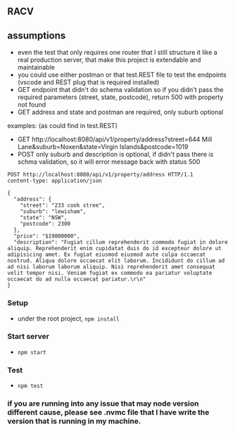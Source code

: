 ## RACV

## assumptions
- even the test that only requires one router that I still structure it like a real production server, that make this project is extendable and maintainable
- you could use either postman or that test.REST file to test the endpoints (vscode and REST plug that is required installed)
- GET endpoint that didn't do schema validation so if you didn't pass the required parameters (street, state, postcode), return 500 with property not found
- GET address and state and postman are required, only suburb  optional

examples: (as could find in test.REST)
- GET http://localhost:8080/api/v1/property/address?street=644 Mill Lane&suburb=Noxen&state=Virgin Islands&postcode=1019
- POST only suburb and description is optional, if didn't pass there is schma validation, so it will error message back with status 500

```
POST http://localhost:8080/api/v1/property/address HTTP/1.1
content-type: application/json

{
  "address": {
    "street": "233 cook stree",
    "suburb": "lewisham",
    "state": "NSW",
    "postcode": 2300
  },
  "price": "$19000000",
  "description": "Fugiat cillum reprehenderit commodo fugiat in dolore aliquip. Reprehenderit enim cupidatat duis do id excepteur dolore ut adipisicing amet. Ex fugiat eiusmod eiusmod aute culpa occaecat nostrud. Aliqua dolore occaecat elit laborum. Incididunt do cillum ad ad nisi laborum laborum aliquip. Nisi reprehenderit amet consequat velit tempor nisi. Veniam fugiat ex commodo ea pariatur voluptate occaecat do ad nulla occaecat pariatur.\r\n"
}
```


### Setup
- under the root project, ```npm install```

### Start server

- ```npm start```

### Test

- ```npm test```

### if you are running into any issue that may node version different cause, please see .nvmc file that I have write the version that is running in my machine.
